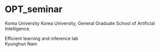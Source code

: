 # OPT_seminar
Korea University Korea University, General Graduate School of Artificial Intelligence. 

Efficient learning and inference lab \
Kyunghun Nam
